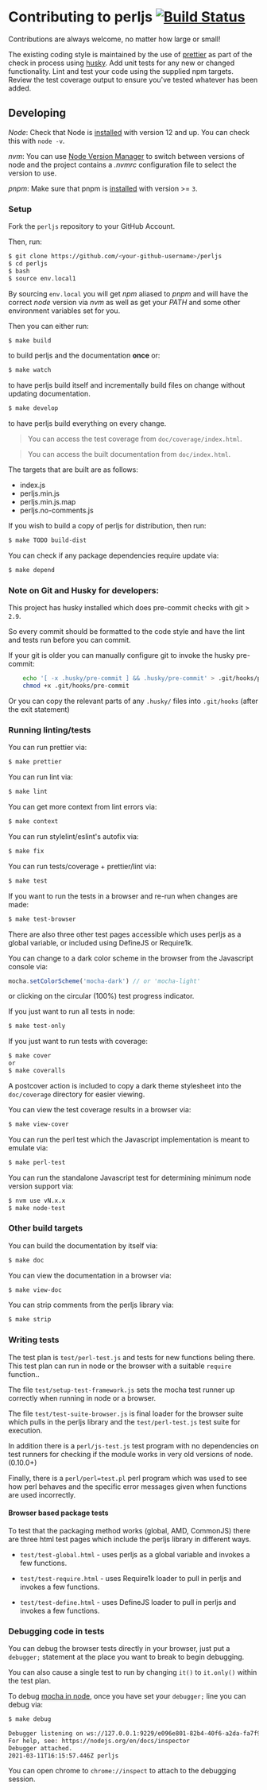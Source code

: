 Contributing to perljs [![Build Status](https://travis-ci.org/bcowgill/perljs.svg?branch=master)](https://travis-ci.org/bcowgill/perljs)
======================

Contributions are always welcome, no matter how large or small!

The existing coding style is maintained by the use of [prettier](https://www.npmjs.com/package/prettier) as part of the check in process using [husky](https://www.npmjs.com/package/husky).
Add unit tests for any new or changed functionality. Lint and test your code using the supplied npm targets.
Review the test coverage output to ensure you've tested whatever has been added.


## Developing

*Node*: Check that Node is [installed](https://nodejs.org/en/download/) with version 12 and up. You can check this with `node -v`.

*nvm*: You can use [Node Version Manager](https://github.com/nvm-sh/nvm) to switch between versions of node and the project contains a *.nvmrc* configuration file to select the version to use.

*pnpm*: Make sure that pnpm is [installed](https://pnpm.js.org/installation/) with version >= `3`.

### Setup

Fork the `perljs` repository to your GitHub Account.

Then, run:

```sh
$ git clone https://github.com/<your-github-username>/perljs
$ cd perljs
$ bash
$ source env.local1
```

By sourcing `env.local` you will get *npm* aliased to *pnpm* and will have the correct *node* version via *nvm* as well as get your *PATH* and some other environment variables set for you.

Then you can either run:

```sh
$ make build
```

to build perljs and the documentation **once** or:

```sh
$ make watch
```

to have perljs build itself and incrementally build files on change without updating documentation.

```sh
$ make develop
```

to have perljs build everything on every change.

> You can access the test coverage from `doc/coverage/index.html`.

> You can access the built documentation from `doc/index.html`.

The targets that are built are as follows:

* index.js
* perljs.min.js
* perljs.min.js.map
* perljs.no-comments.js

If you wish to build a copy of perljs for distribution, then run:

```sh
$ make TODO build-dist
```

You can check if any package dependencies require update via:

```sh
$ make depend
```

### Note on Git and Husky for developers:

This project has husky installed which does pre-commit checks with git > `2.9`.

So every commit should be formatted to the code style and have the lint and tests run before you can commit.

If your git is older you can manually configure git to invoke the husky pre-commit:

```bash
	echo '[ -x .husky/pre-commit ] && .husky/pre-commit' > .git/hooks/pre-commit
	chmod +x .git/hooks/pre-commit
```

Or you can copy the relevant parts of any `.husky/` files into `.git/hooks` (after the exit statement)

### Running linting/tests

You can run prettier via:

```sh
$ make prettier
```

You can run lint via:

```sh
$ make lint
```

You can get more context from lint errors via:

```sh
$ make context
```

You can run stylelint/eslint's autofix via:

```sh
$ make fix
```

You can run tests/coverage + prettier/lint via:

```sh
$ make test
```

If you want to run the tests in a browser and re-run when changes are made:

```sh
$ make test-browser
```

There are also three other test pages accessible which uses perljs as a global variable, or included using DefineJS or Require1k.

You can change to a dark color scheme in the browser from the Javascript console via:

```javascript
mocha.setColorScheme('mocha-dark') // or 'mocha-light'
```

or clicking on the circular (100%) test progress indicator.

If you just want to run all tests in node:

```sh
$ make test-only
```

If you just want to run tests with coverage:

```sh
$ make cover
or
$ make coveralls
```

A postcover action is included to copy a dark theme stylesheet into the `doc/coverage` directory for easier viewing.

You can view the test coverage results in a browser via:

```sh
$ make view-cover
```

You can run the perl test which the Javascript implementation is meant to emulate via:

```sh
$ make perl-test
```

You can run the standalone Javascript test for determining minimum node version support via:

```sh
$ nvm use vN.x.x
$ make node-test
```

### Other build targets

You can build the documentation by itself via:

```sh
$ make doc
```

You can view the documentation in a browser via:

```sh
$ make view-doc
```

You can strip comments from the perljs library via:

```sh
$ make strip
```

### Writing tests

The test plan is `test/perl-test.js` and tests for new functions beling there.  This test plan can run in node or the browser with a suitable `require` function..

The file `test/setup-test-framework.js` sets the mocha test runner up correctly when running in node or a browser.

The file `test/test-suite-browser.js` is final loader for the browser suite which pulls in the perljs library and the `test/perl-test.js` test suite for execution.

In addition there is a `perl/js-test.js` test program with no dependencies on test runners for checking if the module works in very old versions of node. (0.10.0+)

Finally, there is a `perl/perl=test.pl` perl program which was used to see how perl behaves and the specific error messages given when functions are used incorrectly.

#### Browser based package tests

To test that the packaging method works (global, AMD, CommonJS) there are three html test pages which include the perljs library in different ways.

* `test/test-global.html` - uses perljs as a global variable and invokes a few functions.

* `test/test-require.html` - uses Require1k loader to pull in perljs and invokes a few functions.

* `test/test-define.html` - uses DefineJS loader to pull in perljs and invokes a few functions.

### Debugging code in tests

You can debug the browser tests directly in your browser, just put a `debugger;` statement at the place you want to break to begin debugging.

You can also cause a single test to run by changing `it()` to `it.only()` within the test plan.

To debug [mocha in node](https://glebbahmutov.com/blog/debugging-mocha-using-inspector/), once you have set your `debugger;` line you can debug via:

```sh
$ make debug

Debugger listening on ws://127.0.0.1:9229/e096e801-82b4-40f6-a2da-fa7f905606bd
For help, see: https://nodejs.org/en/docs/inspector
Debugger attached.
2021-03-11T16:15:57.446Z perljs

```

You can open chrome to `chrome://inspect` to attach to the debugging session.
